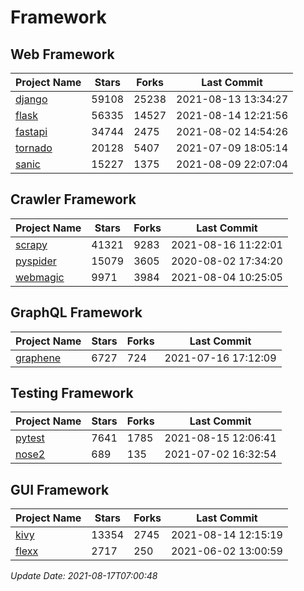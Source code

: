 # Framework

## Web Framework
| Project Name | Stars | Forks | Last Commit |
| ------------ | ----- | ----- | ----------- |
| [django](https://github.com/django/django) | 59108 | 25238 | 2021-08-13 13:34:27 |
| [flask](https://github.com/pallets/flask) | 56335 | 14527 | 2021-08-14 12:21:56 |
| [fastapi](https://github.com/tiangolo/fastapi) | 34744 | 2475 | 2021-08-02 14:54:26 |
| [tornado](https://github.com/tornadoweb/tornado) | 20128 | 5407 | 2021-07-09 18:05:14 |
| [sanic](https://github.com/sanic-org/sanic) | 15227 | 1375 | 2021-08-09 22:07:04 |

## Crawler Framework
| Project Name | Stars | Forks | Last Commit |
| ------------ | ----- | ----- | ----------- |
| [scrapy](https://github.com/scrapy/scrapy) | 41321 | 9283 | 2021-08-16 11:22:01 |
| [pyspider](https://github.com/binux/pyspider) | 15079 | 3605 | 2020-08-02 17:34:20 |
| [webmagic](https://github.com/code4craft/webmagic) | 9971 | 3984 | 2021-08-04 10:25:05 |

## GraphQL Framework
| Project Name | Stars | Forks | Last Commit |
| ------------ | ----- | ----- | ----------- |
| [graphene](https://github.com/graphql-python/graphene) | 6727 | 724 | 2021-07-16 17:12:09 |

## Testing Framework
| Project Name | Stars | Forks | Last Commit |
| ------------ | ----- | ----- | ----------- |
| [pytest](https://github.com/pytest-dev/pytest) | 7641 | 1785 | 2021-08-15 12:06:41 |
| [nose2](https://github.com/nose-devs/nose2) | 689 | 135 | 2021-07-02 16:32:54 |

## GUI Framework
| Project Name | Stars | Forks | Last Commit |
| ------------ | ----- | ----- | ----------- |
| [kivy](https://github.com/kivy/kivy) | 13354 | 2745 | 2021-08-14 12:15:19 |
| [flexx](https://github.com/flexxui/flexx) | 2717 | 250 | 2021-06-02 13:00:59 |

*Update Date: 2021-08-17T07:00:48*